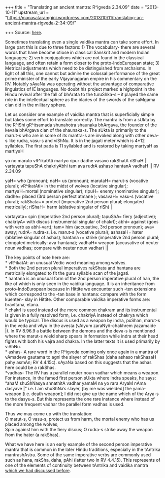 +++
title = "Translating an ancient mantra: R^igveda 2.34.09"
date = "2013-10-11"
upstream_url = "https://manasataramgini.wordpress.com/2013/10/11/translating-an-ancient-mantra-rigveda-2-34-09/"

+++
Source: [here](https://manasataramgini.wordpress.com/2013/10/11/translating-an-ancient-mantra-rigveda-2-34-09/).

Sometimes translating even a single vaidika mantra can take some effort. In large part this is due to three factors: 1) The vocabulary- there are several words that have become otiose in classical Sanskrit and modern Indian languages; 2) verb conjugations which are not found in the classical language, and often retain a form closer to the proto-IndoEuropean state; 3) Metrical adjustments which need to be distinguished from archaisms. In light of all this, one cannot but admire the colossal performance of the great prime minister of the early Vijayanagaran empire in his commentary on the RV. Notably sAyaNa was operating without the advantage of comparative linguistics of IE languages. No doubt his project marked a highpoint in the Hindu revival after the fall of bhArata to the turuShka-s – it played the same role in the intellectual sphere as the blades of the swords of the saMgama clan did in the military sphere.

Let us consider one example of vaidika mantra that is superficially simple but takes some effort to translate correctly. The mantra is from a sUkta by the R^iShi gR^itsamada shunahotra shaunaka bhArgava, the founder of the kevala bhArgava clan of the shaunaka-s. The sUkta is primarily to the marut-s who are in some of its mantra-s are invoked along with other deva-s like rudra, vasu-s and viShNu. It is in the jagati meter which is 4\*12 syllables. The first pada is 11 syllabled and is restored by taking martyaH as martiyaH

yo no maruto vR^ikatAti martyo ripur dadhe vasavo rakShatA riShaH \|  
vartayata tapuShA chakriyAbhi tam ava rudrA ashaso hantanA vadhaH \|\| RV 2.34.09

yaH= who (pronoun); naH= us (pronoun); marutaH= marut-s (vocative plural); vR^ikatAti= in the midst of wolves (locative singular); martyaH=mortal (nominative singular); ripuH= enemy (nominative singular); dadhe= placed (3rd person perfect atmane ); vasavaH= vasu-s
(vocative plural); rakShata+= protect (imperative 2nd person plural;
elongated metrically); riShaH= harm (ablative singular of riSh) \|

vartayata= spin (imperative 2nd person plural); tapuShA= fiery
(adjective); chakriyA= with discus (instrumental singular of chakrI);
abhi= against (goes with verb as abhi-vart); tam= him (accusative, 3rd person pronoun); ava= away; rudrA= rudra-s, i.e. marut-s (vocative plural); ashasaH= hater (ablative singular of ashas); hantana+= strike
(imperative 2nd person plural; elongated metrically: ava-hantana);
vadhaH= weapon (accusative of neuter noun vadhas; compare with neuter noun vadhar) \|\|

The key points of note here are:  
\* vR^ikatAt: an unusual Vedic word meaning among wolves.  
\* Both the 2nd person plural imperatives rakShata and hantana are metrically elongated to fit the guru syllable scan of the jagati.  
\* hantana is an unusual form of the 2nd person imperative plural of han, the like of which is only seen in the vaidika language. It is an inheritance from proto-IndoEuropean because in Hittite we encounter such -ten extensions which correspond to the -tan base in hantana: compare with the form kuenten- slay in Hittite. Other comparable vaidika imperative forms are: bravItana, etana.  
\* chakrI is used instead of the more common chakram and its instrumental is given in a fully resolved form, i.e. chakriyA instead of chakrya which would be typical. The discus is used as a weapon by indra, puShan, marut-s in the veda and vAyu in the avesta (vAiyum zaraNyô-chakhrem ýazamaide \|). In RV 8.96.9 a battle between the demons and the deva-s is mentioned where the marut-s wield sharp spears in formation while indra at their head fights with both his vajra and chakra. In the latter texts it is used primarily by viShNu.  
\* ashas- A rare word in the R^igveda coming only once again in a mantra of vAmadeva gautama to agni the slayer of rakShas (daha ashaso rakShasaH pahy asmAn; RV 4.4.15c). sAyaNa based on this suggests that the ashas here could be a rakShas.  
\*vadhas- The RV has a parallel neuter noun vadhar which means a weapon. For instance, in the famed first person sUkta where indra speaks, he says: “ahaM shuShNasya shnathitA vadhar yamaM na yo rara AryaM nAma dasyave \|” i.e. I am shuShNa’s slayer, \[by me was wielded\] the yama-weapon \[i.e. death weapon\]; I did not give up the name which of the Arya-s to the dasyu-s. But this represents the one rare instance where instead of the more frequent vadhar the parallel form vadhas is used.

Thus we may come up with the translation:  
O marut-s, O vasu-s, protect us from harm, the mortal enemy who has us placed among the wolves;  
Spin against him with the fiery discus; O rudra-s strike away the weapon from the hater (a rakShas).

What we have here is an early example of the second person imperative mantra that is common in the later Hindu traditions, especially in the tAntrika mantrashAstra. Some of the same imperative verbs are commonly used such as hana, rakSha, daha, pAhi (latter two in RV 4.4.15). This represents of one of the elements of continuity between tAntrika and vaidika mantra [which we had discussed before](https://manasataramgini.wordpress.com/2007/09/10/some-notes-on-the-evolution-of-the-mantra-shastra/).


